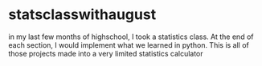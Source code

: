 # statsclasswithaugust
in my last few months of highschool, I took a statistics class. At the end of each section, I would implement what we learned in python. This is all of those projects made into a very limited statistics calculator
